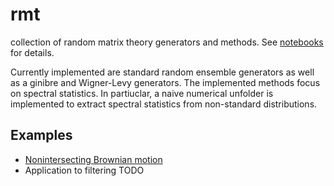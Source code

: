 # rmt
 collection of random matrix theory generators and methods. See [notebooks](https://nbviewer.org/github/borab96/random-ensembles/tree/main/nbs/) for details.
 
 Currently implemented are standard random ensemble generators as well as a ginibre and Wigner-Levy generators. The implemented methods focus on spectral statistics. In partiuclar, a naive numerical unfolder is implemented to extract spectral statistics from non-standard distributions.
 
 ## Examples
 
- [Nonintersecting Brownian motion](https://nbviewer.org/github/borab96/random-ensembles/blob/main/RMTprocs.ipynb)
- Application to filtering TODO
